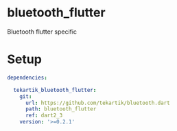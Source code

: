 # bluetooth_flutter

Bluetooth flutter specific

# Setup

```yaml
dependencies:

  tekartik_bluetooth_flutter:
    git:
      url: https://github.com/tekartik/bluetooth.dart
      path: bluetooth_flutter
      ref: dart2_3
    version: '>=0.2.1'
```
